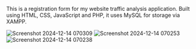 This is a registration form for my website traffic analysis application. Built using HTML, CSS, JavaScript and PHP, it uses MySQL for storage via XAMPP. 

![Screenshot 2024-12-14 070309](https://github.com/user-attachments/assets/3ccc16b6-ff16-46c3-8428-51bfe786884c)
![Screenshot 2024-12-14 070253](https://github.com/user-attachments/assets/5cb867a1-0eee-4d18-9e9b-a2b52dc9e8fa)
![Screenshot 2024-12-14 070238](https://github.com/user-attachments/assets/11921c2d-1dbc-43de-8db9-1d898eca162e)
